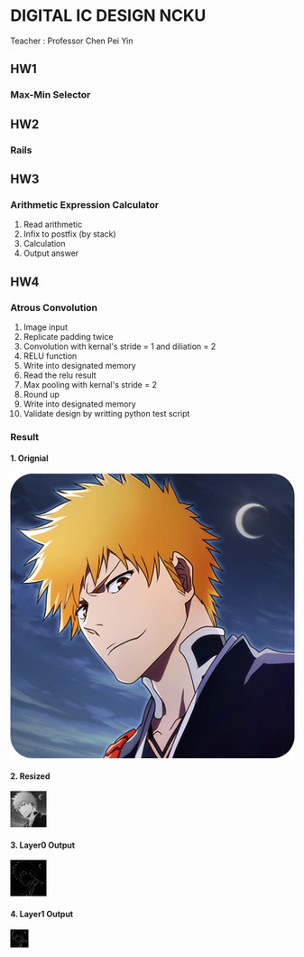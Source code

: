 # DIGITAL IC DESIGN NCKU 
  Teacher : Professor Chen Pei Yin
## HW1
  ### Max-Min Selector 
## HW2
  ### Rails
## HW3
  ### Arithmetic Expression Calculator
   1. Read arithmetic
   2. Infix to postfix (by stack)
   3. Calculation
   4. Output answer
   
## HW4
  ### Atrous Convolution
   1. Image input
   2. Replicate padding twice
   3. Convolution with kernal's stride = 1 and diliation = 2
   4. RELU function
   5. Write into designated memory
   6. Read the relu result
   7. Max pooling with kernal's stride = 2
   8. Round up
   9. Write into designated memory
   10. Validate design by writting python test script
  ### Result
   #### 1. Orignial
   ![Alt Text](https://github.com/Sam1215Lee/DIC/blob/main/HW4/images/bleach.png)
   #### 2. Resized
   ![Alt Text](https://github.com/Sam1215Lee/DIC/blob/main/HW4/images/resizedImg.png)
   #### 3. Layer0 Output
   ![Alt Text](https://github.com/Sam1215Lee/DIC/blob/main/HW4/images/layer0_outputImg.png)
   #### 4. Layer1 Output
   ![Alt Text](https://github.com/Sam1215Lee/DIC/blob/main/HW4/images/layer1_outputImg.png)
